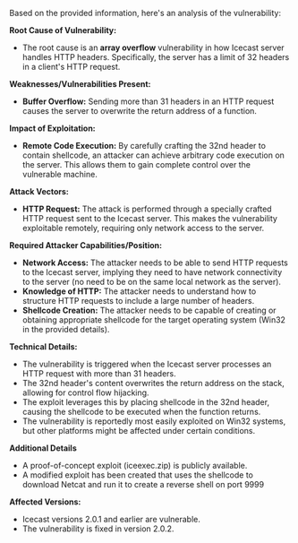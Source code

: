 Based on the provided information, here's an analysis of the vulnerability:

**Root Cause of Vulnerability:**

*   The root cause is an **array overflow** vulnerability in how Icecast server handles HTTP headers. Specifically, the server has a limit of 32 headers in a client's HTTP request.

**Weaknesses/Vulnerabilities Present:**

*   **Buffer Overflow:** Sending more than 31 headers in an HTTP request causes the server to overwrite the return address of a function.

**Impact of Exploitation:**

*   **Remote Code Execution:** By carefully crafting the 32nd header to contain shellcode, an attacker can achieve arbitrary code execution on the server. This allows them to gain complete control over the vulnerable machine.

**Attack Vectors:**

*   **HTTP Request:** The attack is performed through a specially crafted HTTP request sent to the Icecast server. This makes the vulnerability exploitable remotely, requiring only network access to the server.

**Required Attacker Capabilities/Position:**

*   **Network Access:** The attacker needs to be able to send HTTP requests to the Icecast server, implying they need to have network connectivity to the server (no need to be on the same local network as the server).
*   **Knowledge of HTTP:** The attacker needs to understand how to structure HTTP requests to include a large number of headers.
*   **Shellcode Creation:** The attacker needs to be capable of creating or obtaining appropriate shellcode for the target operating system (Win32 in the provided details).

**Technical Details:**

*   The vulnerability is triggered when the Icecast server processes an HTTP request with more than 31 headers.
*   The 32nd header's content overwrites the return address on the stack, allowing for control flow hijacking.
*   The exploit leverages this by placing shellcode in the 32nd header, causing the shellcode to be executed when the function returns.
*   The vulnerability is reportedly most easily exploited on Win32 systems, but other platforms might be affected under certain conditions.

**Additional Details**

* A proof-of-concept exploit (iceexec.zip) is publicly available.
* A modified exploit has been created that uses the shellcode to download Netcat and run it to create a reverse shell on port 9999

**Affected Versions:**

*   Icecast versions 2.0.1 and earlier are vulnerable.
*   The vulnerability is fixed in version 2.0.2.